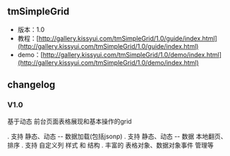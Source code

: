 ## tmSimpleGrid

* 版本：1.0
* 教程：[http://gallery.kissyui.com/tmSimpleGrid/1.0/guide/index.html](http://gallery.kissyui.com/tmSimpleGrid/1.0/guide/index.html)
* demo：[http://gallery.kissyui.com/tmSimpleGrid/1.0/demo/index.html](http://gallery.kissyui.com/tmSimpleGrid/1.0/demo/index.html)

## changelog

### V1.0

基于动态 前台页面表格展现和基本操作的grid

. 支持 静态、动态 -- 数据加载(包括jsonp)
. 支持 静态、动态 -- 数据 本地翻页、排序
. 支持 自定义列 样式 和 结构
. 丰富的 表格对象、数据对象事件 管理等

